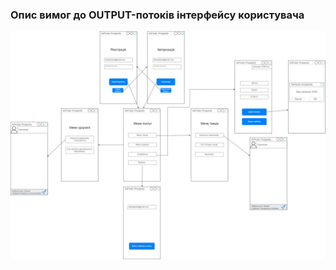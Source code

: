 ### Опис вимог до OUTPUT-потоків інтерфейсу користувача

![FR](/1-SoftwareRequirements/1.4-FuncNonFuncRequirements/1.4.4-NFRUserInterfaceOUTPUT/NFR.jpg)
